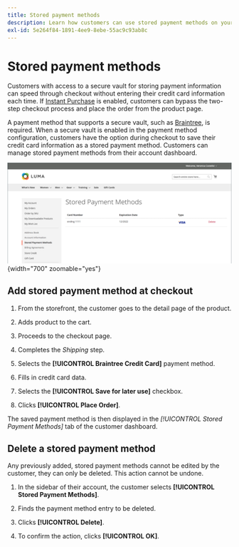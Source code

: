 ```yaml
---
title: Stored payment methods
description: Learn how customers can use stored payment methods on your Commerce storefront.
exl-id: 5e264f84-1891-4ee9-8ebe-55ac9c93ab8c
---
```

# Stored payment methods

Customers with access to a secure vault for storing payment information can speed through checkout without entering their credit card information each time. If [Instant Purchase](checkout-instant-purchase.md) is enabled, customers can bypass the two-step checkout process and place the order from the product page.

A payment method that supports a secure vault, such as [Braintree](braintree.md), is required. When a secure vault is enabled in the payment method configuration, customers have the option during checkout to save their credit card information as a stored payment method. Customers can manage stored payment methods from their account dashboard.

![Stored Payment Methods](./assets/customer-account-stored-payment-methods.png){width="700" zoomable="yes"}

## Add stored payment method at checkout

1. From the storefront, the customer goes to the detail page of the product.

1. Adds product to the cart.

1. Proceeds to the checkout page.

1. Completes the _Shipping_ step.

1. Selects the **[!UICONTROL Braintree Credit Card]** payment method.

1. Fills in credit card data.

1. Selects the **[!UICONTROL Save for later use]** checkbox.

1. Clicks **[!UICONTROL Place Order]**.

The saved payment method is then displayed in the _[!UICONTROL Stored Payment Methods]_ tab of the customer dashboard.

## Delete a stored payment method

Any previously added, stored payment methods cannot be edited by the customer, they can only be deleted. This action cannot be undone.

1. In the sidebar of their account, the customer selects **[!UICONTROL Stored Payment Methods]**.

1. Finds the payment method entry to be deleted.

1. Clicks **[!UICONTROL Delete]**.

1. To confirm the action, clicks **[!UICONTROL OK]**.
